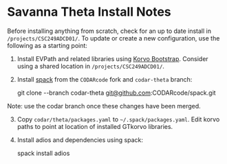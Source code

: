 # Savanna Theta Install Notes

Before installing anything from scratch, check for an up to date install
in `/projects/CSC249ADCD01/`. To update or create a new configuration, use
the following as a starting point:

1. Install EVPath and related libraries using
 [Korvo Bootstrap](https://gtkorvo.github.io/). Consider using a shared
 location in `/projects/CSC249ADCD01/`.

2. Install [spack](http://spack.readthedocs.io/en/latest/getting_started.html)
 from the `CODARcode` fork and `codar-theta` branch:

    git clone --branch codar-theta git@github.com:CODARcode/spack.git

 Note: use the codar branch once these changes have been merged.

3. Copy `codar/theta/packages.yaml` to `~/.spack/packages.yaml`. Edit korvo
 paths to point at location of installed GTkorvo libraries.

4. Install adios and dependencies using spack:

    spack install adios
